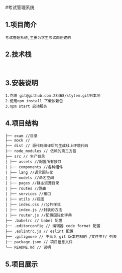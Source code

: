 
#考试管理系统
<h2>1.项目简介</h2>

````
考试管理系统,主要为学生考试而创建的

````
<h2>2.技术栈</h2>

````


````
<h2>3.安装说明 </h2>

````
1.克隆 git@github.com:28468/stytem.git到本地 
2.使用npm install 下载依赖包
3.npm start 启动服务
````
<h2>4.项目结构</h2>

````
├── exam //目录
├── mock // 
├── dist // 源代码编译后的生成线上环境代码
├── node_modules // 依赖的第三方包
├── src // 生产目录
│ ├── assets //配置所有接口
│ ├── components //各种组件
| ├── lang //语言国际化
| ├── models //命名空间
| ├── pages //静态资源目录
| ├── routes //路由
| ├── services //接口
| ├── utils //视图
│ ├── index.css //公共样式
│ ├── index.js //封装的方法
| ├── router.js //配置国际化字典
├── .babelrc // babel 配置
├── .editorconfig // 编辑器 code format 配置
├── .eslintrc.js // eslint 配置
├── .gitignore // 不纳入 git 版本控制的 /文件夹?/ 列表
├── package.json // 项目信息文件
└── README.md // 说明

````
<h2>5.项目展示</h2>

````


````


